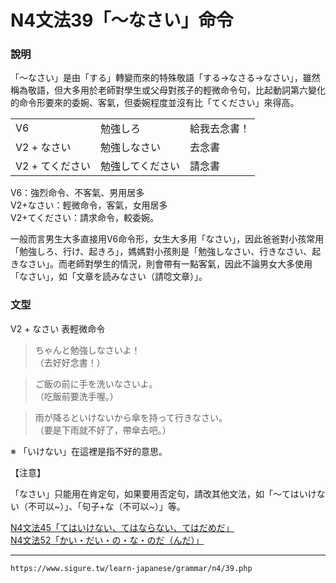 # N4文法39「～なさい」命令


### 說明

「～なさい」是由「する」轉變而來的特殊敬語「する→なさる→なさい」，雖然稱為敬語，但大多用於老師對學生或父母對孩子的輕微命令句，比起動詞第六變化的命令形要來的委婉、客氣，但委婉程度並沒有比「てください」來得高。

|     |     |     |
| --- | --- | --- |
| V6  |    勉強しろ  |  給我去念書！   |
| V2 + なさい    |   勉強しなさい   |  去念書    |
| V2 + てください    |   勉強してください  |   請念書   |
 



V6：強烈命令、不客氣、男用居多  
V2+なさい：輕微命令，客氣，女用居多  
V2+てください：請求命令，較委婉。

一般而言男生大多直接用V6命令形，女生大多用「なさい」，因此爸爸對小孩常用「勉強しろ、行け、起きろ」，媽媽對小孩則是「勉強しなさい、行きなさい、起きなさい」。而老師對學生的情況，則會帶有一點客氣，因此不論男女大多使用「なさい」，如「文章を読みなさい（請唸文章）」。

### 文型

V2 + なさい 表輕微命令

>ちゃんと勉強しなさいよ！  
（去好好念書！）

>ご飯の前に手を洗いなさいよ。  
（吃飯前要洗手喔。）

>雨が降るといけないから傘を持って行きなさい。  
（要是下雨就不好了，帶傘去吧。）

※ 「いけない」在這裡是指不好的意思。

【注意】

「なさい」只能用在肯定句，如果要用否定句，請改其他文法，如「～てはいけない（不可以~）」、「句子+な（不可以~）」等。  
  

[N4文法45「てはいけない、てはならない、てはだめだ」](https://www.sigure.tw/learn-japanese/grammar/n4/45.php)  
[N4文法52「かい・だい・の・な・のだ（んだ）」](https://www.sigure.tw/learn-japanese/grammar/n4/52.php)

---
`https://www.sigure.tw/learn-japanese/grammar/n4/39.php`